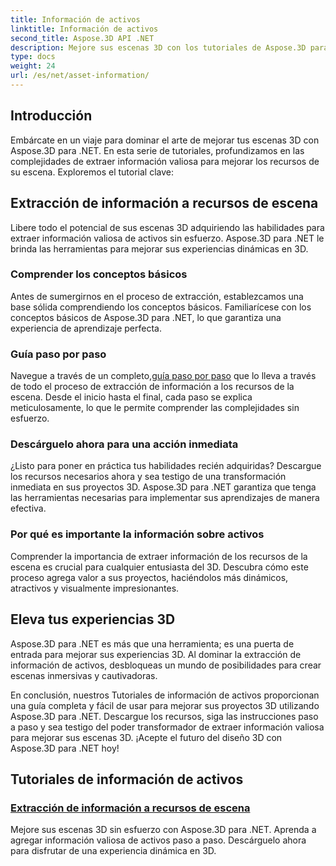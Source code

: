 ```yaml
---
title: Información de activos
linktitle: Información de activos
second_title: Aspose.3D API .NET
description: Mejore sus escenas 3D con los tutoriales de Aspose.3D para .NET. Descubra el arte de extraer información valiosa sobre activos para mejorar sus experiencias dinámicas en 3D. ¡Descargar ahora!
type: docs
weight: 24
url: /es/net/asset-information/
---
```


## Introducción

Embárcate en un viaje para dominar el arte de mejorar tus escenas 3D con Aspose.3D para .NET. En esta serie de tutoriales, profundizamos en las complejidades de extraer información valiosa para mejorar los recursos de su escena. Exploremos el tutorial clave:

## Extracción de información a recursos de escena

Libere todo el potencial de sus escenas 3D adquiriendo las habilidades para extraer información valiosa de activos sin esfuerzo. Aspose.3D para .NET le brinda las herramientas para mejorar sus experiencias dinámicas en 3D.

### Comprender los conceptos básicos

Antes de sumergirnos en el proceso de extracción, establezcamos una base sólida comprendiendo los conceptos básicos. Familiarícese con los conceptos básicos de Aspose.3D para .NET, lo que garantiza una experiencia de aprendizaje perfecta.

### Guía paso por paso

 Navegue a través de un completo,[guía paso por paso](./information-to-scene/) que lo lleva a través de todo el proceso de extracción de información a los recursos de la escena. Desde el inicio hasta el final, cada paso se explica meticulosamente, lo que le permite comprender las complejidades sin esfuerzo.

### Descárguelo ahora para una acción inmediata

¿Listo para poner en práctica tus habilidades recién adquiridas? Descargue los recursos necesarios ahora y sea testigo de una transformación inmediata en sus proyectos 3D. Aspose.3D para .NET garantiza que tenga las herramientas necesarias para implementar sus aprendizajes de manera efectiva.

### Por qué es importante la información sobre activos

Comprender la importancia de extraer información de los recursos de la escena es crucial para cualquier entusiasta del 3D. Descubra cómo este proceso agrega valor a sus proyectos, haciéndolos más dinámicos, atractivos y visualmente impresionantes.

## Eleva tus experiencias 3D

Aspose.3D para .NET es más que una herramienta; es una puerta de entrada para mejorar sus experiencias 3D. Al dominar la extracción de información de activos, desbloqueas un mundo de posibilidades para crear escenas inmersivas y cautivadoras.

En conclusión, nuestros Tutoriales de información de activos proporcionan una guía completa y fácil de usar para mejorar sus proyectos 3D utilizando Aspose.3D para .NET. Descargue los recursos, siga las instrucciones paso a paso y sea testigo del poder transformador de extraer información valiosa para mejorar sus escenas 3D. ¡Acepte el futuro del diseño 3D con Aspose.3D para .NET hoy!
## Tutoriales de información de activos
### [Extracción de información a recursos de escena](./information-to-scene/)
Mejore sus escenas 3D sin esfuerzo con Aspose.3D para .NET. Aprenda a agregar información valiosa de activos paso a paso. Descárguelo ahora para disfrutar de una experiencia dinámica en 3D.